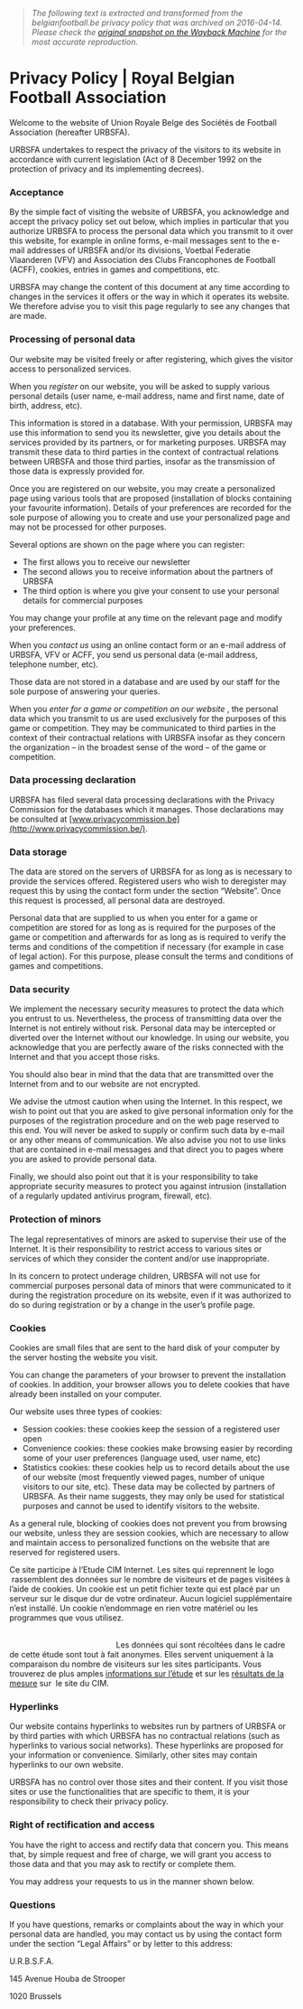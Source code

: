 > *The following text is extracted and transformed from the belgianfootball.be privacy policy that was archived on 2016-04-14. Please check the [original snapshot on the Wayback Machine](https://web.archive.org/web/20160414135118id_/http%3A//www.belgianfootball.be/privacy) for the most accurate reproduction.*

# Privacy Policy | Royal Belgian Football Association

Welcome to the website of Union Royale Belge des Sociétés de Football Association (hereafter URBSFA).

URBSFA undertakes to respect the privacy of the visitors to its website in accordance with current legislation (Act of 8 December 1992 on the protection of privacy and its implementing decrees).

###  Acceptance

By the simple fact of visiting the website of URBSFA, you acknowledge and accept the privacy policy set out below, which implies in particular that you authorize URBSFA to process the personal data which you transmit to it over this website, for example in online forms, e-mail messages sent to the e-mail addresses of URBSFA and/or its divisions, Voetbal Federatie Vlaanderen (VFV) and Association des Clubs Francophones de Football (ACFF), cookies, entries in games and competitions, etc.  

URBSFA may change the content of this document at any time according to changes in the services it offers or the way in which it operates its website. We therefore advise you to visit this page regularly to see any changes that are made.

###  Processing of personal data

Our website may be visited freely or after registering, which gives the visitor access to personalized services.

When you _register_ on our website, you will be asked to supply various personal details (user name, e-mail address, name and first name, date of birth, address, etc).

This information is stored in a database. With your permission, URBSFA may use this information to send you its newsletter, give you details about the services provided by its partners, or for marketing purposes. URBSFA may transmit these data to third parties in the context of contractual relations between URBSFA and those third parties, insofar as the transmission of those data is expressly provided for.

Once you are registered on our website, you may create a personalized page using various tools that are proposed (installation of blocks containing your favourite information). Details of your preferences are recorded for the sole purpose of allowing you to create and use your personalized page and may not be processed for other purposes.

Several options are shown on the page where you can register:

  * The first allows you to receive our newsletter
  * The second allows you to receive information about the partners of URBSFA
  * The third option is where you give your consent to use your personal details for commercial purposes



You may change your profile at any time on the relevant page and modify your preferences.

When you _contact us_ using an online contact form or an e-mail address of URBSFA, VFV or ACFF, you send us personal data (e-mail address, telephone number, etc).

Those data are not stored in a database and are used by our staff for the sole purpose of answering your queries.

When you _enter for a game or competition on our website_ , the personal data which you transmit to us are used exclusively for the purposes of this game or competition. They may be communicated to third parties in the context of their contractual relations with URBSFA insofar as they concern the organization – in the broadest sense of the word – of the game or competition.

###  Data processing declaration

URBSFA has filed several data processing declarations with the Privacy Commission for the databases which it manages. Those declarations may be consulted at [www.privacycommission.be](http://www.privacycommission.be/).

###  Data storage

The data are stored on the servers of URBSFA for as long as is necessary to provide the services offered. Registered users who wish to deregister may request this by using the contact form under the section “Website”. Once this request is processed, all personal data are destroyed.

Personal data that are supplied to us when you enter for a game or competition are stored for as long as is required for the purposes of the game or competition and afterwards for as long as is required to verify the terms and conditions of the competition if necessary (for example in case of legal action). For this purpose, please consult the terms and conditions of games and competitions.

###  Data security

We implement the necessary security measures to protect the data which you entrust to us. Nevertheless, the process of transmitting data over the Internet is not entirely without risk. Personal data may be intercepted or diverted over the Internet without our knowledge. In using our website, you acknowledge that you are perfectly aware of the risks connected with the Internet and that you accept those risks.

You should also bear in mind that the data that are transmitted over the Internet from and to our website are not encrypted.

We advise the utmost caution when using the Internet. In this respect, we wish to point out that you are asked to give personal information only for the purposes of the registration procedure and on the web page reserved to this end. You will never be asked to supply or confirm such data by e-mail or any other means of communication. We also advise you not to use links that are contained in e-mail messages and that direct you to pages where you are asked to provide personal data.

Finally, we should also point out that it is your responsibility to take appropriate security measures to protect you against intrusion (installation of a regularly updated antivirus program, firewall, etc).

###  Protection of minors

The legal representatives of minors are asked to supervise their use of the Internet. It is their responsibility to restrict access to various sites or services of which they consider the content and/or use inappropriate.

In its concern to protect underage children, URBSFA will not use for commercial purposes personal data of minors that were communicated to it during the registration procedure on its website, even if it was authorized to do so during registration or by a change in the user’s profile page.

###  Cookies

Cookies are small files that are sent to the hard disk of your computer by the server hosting the website you visit.

You can change the parameters of your browser to prevent the installation of cookies. In addition, your browser allows you to delete cookies that have already been installed on your computer.

Our website uses three types of cookies:

  * Session cookies: these cookies keep the session of a registered user open
  * Convenience cookies: these cookies make browsing easier by recording some of your user preferences (language used, user name, etc)
  * Statistics cookies: these cookies help us to record details about the use of our website (most frequently viewed pages, number of unique visitors to our site, etc). These data may be collected by partners of URBSFA. As their name suggests, they may only be used for statistical purposes and cannot be used to identify visitors to the website.



As a general rule, blocking of cookies does not prevent you from browsing our website, unless they are session cookies, which are necessary to allow and maintain access to personalized functions on the website that are reserved for registered users.

Ce site participe à l’Etude CIM Internet. Les sites qui reprennent le logo [](http://www.cim.be/fr/media/Internet) rassemblent des données sur le nombre de visiteurs et de pages visitées à l’aide de cookies. Un cookie est un petit fichier texte qui est placé par un serveur sur le disque dur de votre ordinateur. Aucun logiciel supplémentaire n’est installé. Un cookie n’endommage en rien votre matériel ou les programmes que vous utilisez.

                                                                                                                                                                                Les données qui sont récoltées dans le cadre de cette étude sont tout à fait anonymes. Elles servent uniquement à la comparaison du nombre de visiteurs sur les sites participants. Vous trouverez de plus amples [informations sur l’étude](http://www.cim.be/fr/media/Internet) et sur les [résultats de la mesure](http://www.cim.be/fr/media/internet/trafic/r%C3%A9sultats) sur  le site du CIM.

###  Hyperlinks

Our website contains hyperlinks to websites run by partners of URBSFA or by third parties with which URBSFA has no contractual relations (such as hyperlinks to various social networks). These hyperlinks are proposed for your information or convenience. Similarly, other sites may contain hyperlinks to our own website.

URBSFA has no control over those sites and their content. If you visit those sites or use the functionalities that are specific to them, it is your responsibility to check their privacy policy.

###  Right of rectification and access

You have the right to access and rectify data that concern you. This means that, by simple request and free of charge, we will grant you access to those data and that you may ask to rectify or complete them.

You may address your requests to us in the manner shown below.

###  Questions

If you have questions, remarks or complaints about the way in which your personal data are handled, you may contact us by using the contact form under the section “Legal Affairs” or by letter to this address:

U.R.B.S.F.A.

145 Avenue Houba de Strooper

1020 Brussels
